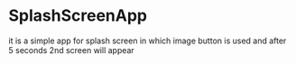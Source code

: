 # SplashScreenApp
it is a simple app for splash screen in which image button is used and after 5 seconds 2nd screen will appear
